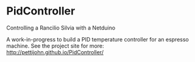 PidController
=============

Controlling a Rancilio Silvia with a Netduino

A work-in-progress to build a PID temperature controller for an espresso machine. See the project site for more: http://pettijohn.github.io/PidController/ 
